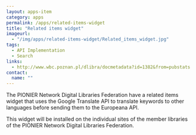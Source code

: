 ```yaml
---
layout: apps-item
category: apps
permalink: /apps/related-items-widget
title: "Related items widget"
imageurl:
  - "/img/apps/related-items-widget/Related_items_widget.jpg"
tags:
  - API Implementation
  - Search
links:
  - http://www.wbc.poznan.pl/dlibra/docmetadata?id=1382&from=pubstats
contact: 
  name: ""
---
```


The PIONIER Network Digital Libraries Federation have a related items widget that uses the Google Translate API to translate keywords to other languages before sending them to the Europeana API.

This widget will be installed on the individual sites of the member libraries of the PIONIER Network Digital Libraries Federation.

